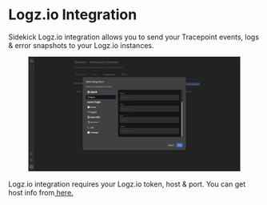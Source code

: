 # Logz.io Integration

Sidekick Logz.io integration allows you to send your Tracepoint events, logs & error snapshots to your Logz.io instances.

<figure><img src="../../.gitbook/assets/resim (1).png" alt="" /><figcaption></figcaption></figure>

Logz.io integration requires your Logz.io token, host & port. You can get host info from[ here.](https://docs.logz.io/user-guide/accounts/account-region.html#available-regions)

